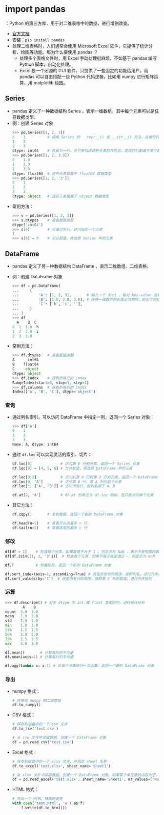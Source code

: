 # import pandas

：Python 的第三方库，用于对二维表格中的数据，进行增删改查。
- [官方文档](https://pandas.pydata.org/docs/user_guide/index.html)
- 安装：`pip install pandas`
- 处理二维表格时，人们通常会使用 Microsoft Excel 软件，它提供了统计分析、绘图等功能。那为什么要使用 pandas ？
  - 处理多个表格文件时，用 Excel 手动处理挺麻烦，不如基于 pandas 编写 Python 脚本，自动化处理。
  - Excel 是一个闭源的 GUI 软件，只提供了一些固定的功能给用户。而 pandas 可以自由搭配一些 Python 代码逻辑，比如用 numpy 进行矩阵运算、用 matplotlib 绘图。

## Series

- pandas 定义了一种数据结构 Series ，表示一维数组，其中每个元素可以是任意数据类型。
- 例：创建 Series 对象
  ```py
  >>> pd.Series([1, 2, 3])
  0    1          # 调用 Series 的 __repr__() 或 __str__() 方法，会每行打印一个元素的 index、value
  1    2
  2    3
  dtype: int64    # 在最后一行，会尽量找出这些元素的共同点，发现它们都属于某个数据类型
  >>> pd.Series([1, 2, 3.0])
  0    1.0
  1    2.0
  2    3.0
  dtype: float64  # 这些元素都属于 float64 数据类型
  >>> pd.Series([1, 2, '3'])
  0    1
  1    2
  2    3
  dtype: object   # 这些元素都属于 object 数据类型
  ```
- 常用方法：
  ```py
  >>> s = pd.Series([1, 2, 3])
  >>> s.dtypes    # 查看数据类型
  dtype('int64')
  >>> s[0]        # 可通过索引，访问指定一个元素
  1
  >>> s[0] = 0    # 可以赋值，修改原 Series 中的元素
  ```

## DataFrame

- pandas 定义了另一种数据结构 DataFrame ，表示二维数组、二维表格。

- 例：创建 DataFrame 对象
  ```py
  >>> df = pd.DataFrame(
  ...     {
  ...         'A': [1, 2, 3],       # 输入一个 dict ，每对 key-value 会被存储为 DataFrame 中的一个一维数组
  ...         'B': [1.0, 2.0, 3.0], # 这些一维数组的长度必须相同，即包含同样多个元素，否则抛出异常
  ...         'C': ['h', 'i', ''],
  ...     }
  ... )
  >>> df
    A    B  C
  0  1  1.0  h
  1  2  2.0  i
  2  3  3.0
  ```
- 常用方法：
  ```py
  >>> df.dtypes   # 查看数据类型
  A      int64
  B    float64
  C     object
  dtype: object
  >>> df.index    # 获取所有行的 index
  RangeIndex(start=0, stop=3, step=1)
  >>> df.columns  # 获取所有列的 index
  Index(['A', 'B', 'C'], dtype='object')
  ```

### 查询

- 通过列名索引，可以访问 DataFrame 中指定一列，返回一个 Series 对象：
  ```py
  >>> df['A']
  0    1
  1    2
  2    3
  Name: A, dtype: int64
  ```

- 通过 `df.loc` 可以实现灵活的索引、切片：
  ```py
  df.loc[0]             # 访问第 0 行的元素，返回一个 Series 对象
  df.loc[0] = [4, 5, 6] # 允许赋值，修改原 DataFrame 中的元素

  df.loc[0:2]           # 访问从第 0 行到第 2 行的元素，返回一个 DataFrame 对象
  df.loc[0, 'A']        # 访问第 0 行、第 A 列的那个元素
  df.loc[:, ['A', 'B']] # 访问所有行，但列名限于 A、B

  df.at[0, 'A']         # df.at 的用法与 df.loc 相似，但只能访问单个元素
  ```

- 其它方法：
  ```py
  df.copy()       # 复制数据，返回一个新的 DataFrame 对象

  df.head(n=5)    # 查看开头的最多 n 行
  df.tail(n=5)    # 查看末尾的最多 n 行
  ```

### 修改

```py
df[df > 1]    # 检查每个元素，如果取值不大于 1 ，则显示为 NaN ，表示不是预期的数值
df[df.isin([1, 2, '3'])]  # 检查每个元素，如果不属于指定值之一，则显示为 NaN

df.T          # 转置矩阵，返回一个新的 DataFrame 对象

df.sort_index(axis=1, ascending=True) # 改变所有列的顺序，按照列名，进行升序排列
df.sort_values(by='C')  # 改变所有行的顺序，按照第 C 列的取值，进行升序排列
```

### 运算

```py
>>> df.describe() # 对于 dtype 为 int 或 float 类型的列，进行统计分析
        A    B
count  3.0  3.0
mean   2.0  2.0
std    1.0  1.0
min    1.0  1.0
25%    1.5  1.5
50%    2.0  2.0
75%    2.5  2.5
max    3.0  3.0
```

```py
df.mean()       # 计算每列的平均值
df.mean(axis=1) # 计算每行的平均值

df.agg(lambda x: x-1) # 对每个元素进行一次运算，返回一个新的 DataFrame 对象
```

### 导出

- numpy 格式：
  ```py
  # 转换成 numpy 的二维数组
  df.to_numpy()
  ```

- CSV 格式：
  ```py
  # 保存到磁盘中的一个 csv 文件
  df.to_csv('test.csv')
  ```
  ```py
  # 从 csv 文件中读取数据，创建一个 DataFrame 对象
  df = pd.read_csv('test.csv')
  ```

- Excel 格式：
  ```py
  # 保存到磁盘中的一个 xlsx 文件，并指定 sheet 名称
  df.to_excel('test.xlsx', sheet_name='Sheet1')
  ```
  ```py
  # 从 xlsx 文件中读取数据，创建一个 DataFrame 对象。如果某个单元格的内容为空，则赋值为 NaN
  df = pd.read_excel('test.xlsx', sheet_name='Sheet1', na_values=['NaN'])
  ```

- HTML 格式：
  ```py
  # 导出一个 HTML 格式的表格
  with open('test.html', 'w') as f:
      f.write(df.to_html())
  ```
